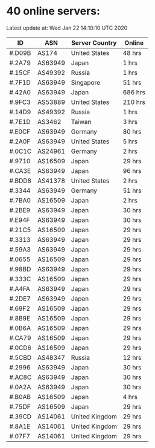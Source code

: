 # 40 online servers:

Latest update at: Wed Jan 22 14:10:10 UTC 2020

| ID | ASN | Server Country | Online |
| -- | --- | -------------- | ------ |
| #.D09B | AS174 | United States | 48 hrs |
| #.2A79 | AS63949 | Japan | 1 hrs |
| #.15CF | AS49392 | Russia | 1 hrs |
| #.7F1D | AS63949 | Singapore | 51 hrs |
| #.42A0 | AS63949 | Japan | 686 hrs |
| #.9FC3 | AS53889 | United States | 210 hrs |
| #.14D9 | AS49392 | Russia | 1 hrs |
| #.7E1D | AS3462 | Taiwan | 3 hrs |
| #.E0CF | AS63949 | Germany | 80 hrs |
| #.2A0F | AS63949 | United States | 5 hrs |
| #.0C1C | AS24961 | Germany | 2 hrs |
| #.9710 | AS16509 | Japan | 29 hrs |
| #.CA3E | AS63949 | Japan | 96 hrs |
| #.BDD8 | AS41378 | United States | 2 hrs |
| #.3344 | AS63949 | Germany | 51 hrs |
| #.7BA0 | AS16509 | Japan | 2 hrs |
| #.2BE9 | AS63949 | Japan | 30 hrs |
| #.E94F | AS63949 | Japan | 30 hrs |
| #.21C5 | AS16509 | Japan | 29 hrs |
| #.3313 | AS63949 | Japan | 29 hrs |
| #.59A3 | AS63949 | Japan | 29 hrs |
| #.0655 | AS16509 | Japan | 29 hrs |
| #.98BD | AS63949 | Japan | 29 hrs |
| #.333C | AS16509 | Japan | 29 hrs |
| #.A4FA | AS63949 | Japan | 29 hrs |
| #.2DE7 | AS63949 | Japan | 29 hrs |
| #.69F2 | AS16509 | Japan | 29 hrs |
| #.8B9E | AS16509 | Japan | 29 hrs |
| #.0B6A | AS16509 | Japan | 29 hrs |
| #.CA79 | AS16509 | Japan | 29 hrs |
| #.0CD6 | AS16509 | Japan | 29 hrs |
| #.5CBD | AS48347 | Russia | 12 hrs |
| #.2996 | AS63949 | Japan | 30 hrs |
| #.AC8C | AS63949 | Japan | 30 hrs |
| #.0A2A | AS63949 | Japan | 30 hrs |
| #.B0AB | AS16509 | Japan | 4 hrs |
| #.75DF | AS16509 | Japan | 29 hrs |
| #.39CD | AS14061 | United Kingdom | 29 hrs |
| #.8A1E | AS14061 | United Kingdom | 29 hrs |
| #.07F7 | AS14061 | United Kingdom | 29 hrs |

